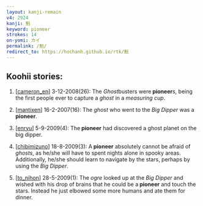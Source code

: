 ```yaml
---
layout: kanji-remain
v4: 2924
kanji: 魁
keyword: pioneer
strokes: 14
on-yomi: カイ
permalink: /魁/
redirect_to: https://hochanh.github.io/rtk/魁
---
```


## Koohii stories: 

1) [<a href="http://kanji.koohii.com/profile/cameron_en">cameron_en</a>] 3-12-2008(26): The <em>Ghost</em>busters were<strong> pioneer</strong>s, being the first people ever to capture a <em>ghost</em> in a <em>measuring cup</em>.

2) [<a href="http://kanji.koohii.com/profile/mantixen">mantixen</a>] 16-2-2007(16): The <em>ghost</em> who went to the <em>Big Dipper</em> was a<strong> pioneer</strong>.

3) [<a href="http://kanji.koohii.com/profile/enryu">enryu</a>] 5-9-2009(4): The<strong> pioneer</strong> had discovered a ghost planet on the big dipper.

4) [<a href="http://kanji.koohii.com/profile/chibimizuno">chibimizuno</a>] 18-8-2009(3): A<strong> pioneer</strong> absolutely cannot be afraid of <em>ghosts</em>, as he/she will have to spent nights alone in spooky areas. Additionally, he/she should learn to navigate by the stars, perhaps by using the <em>Big Dipper</em>.

5) [<a href="http://kanji.koohii.com/profile/to_nihon">to_nihon</a>] 28-5-2009(1): The <em>ogre</em> looked up at the <em>Big Dipper</em> and wished with his drop of brains that he could be a<strong> pioneer</strong> and touch the stars. Instead he just elbowed some more humans and ate them for dinner.

